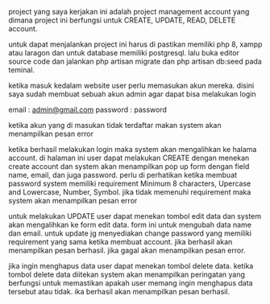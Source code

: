 project yang saya kerjakan ini adalah project management account yang dimana project ini berfungsi untuk CREATE, UPDATE, READ, DELETE account.

untuk dapat menjalankan project ini harus di pastikan memiliki php 8, xampp atau laragon dan untuk database memiliki postgresql. lalu buka editor source code dan jalankan php artisan migrate dan php artisan db:seed pada teminal.

ketika masuk kedalam website user perlu memasukan akun mereka. disini saya sudah membuat sebuah akun admin agar dapat bisa melakukan login

email : admin@gmail.com
password : password

ketika akun yang di masukan tidak terdaftar makan system akan menampilkan pesan error

ketika berhasil melakukan login maka system akan mengalihkan ke halama account. di halaman ini user dapat melakukan CREATE dengan menekan create account dan system akan menampilkan pop up form dengan field name, email, dan juga password. perlu di perhatikan ketika membuat password system memiliki requirement  Minimum 8 characters, Upercase and Lowercase, Number, Symbol. jika tidak memenuhi requirement maka system akan menampilkan pesan error

untuk melakukan UPDATE user dapat menekan tombol edit data dan system akan mengalihkan ke form edit data. form ini untuk mengubah data name dan email. 
untuk update jg menyediakan change password yang memiliki requirement yang sama ketika membuat account. jika berhasil akan menampilkan pesan berhasil. jika gagal akan menampilkan pesan error.

jika ingin menghapus data user dapat menekan tombol delete data. ketika tombol delete data diitekan system akan menampilkan peringatan yang berfungsi untuk memastikan apakah user memang ingin menghapus data tersebut atau tidak. ika berhasil akan menampilkan pesan berhasil.
